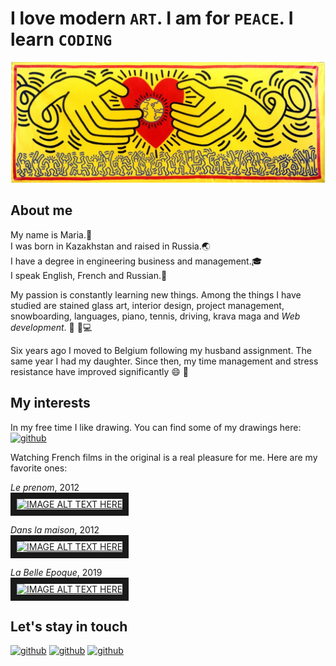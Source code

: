 # I love modern `ART`. I am for `PEACE`. I learn `CODING`

![alt text](./assets/haring_banner.jpeg)

## About me

My name is Maria.:wave:  
I was born in Kazakhstan and raised in Russia.:earth_asia:  
I have a degree in engineering business and management.:mortar_board:  
I speak English, French and Russian.:speech_balloon:

My passion is constantly learning new things. Among the things I have studied
are stained glass art, interior design, project management, snowboarding,
languages, piano, tennis, driving, krava maga and _Web development_. :tennis:
:musical_keyboard::computer:

Six years ago I moved to Belgium following my husband assignment. The same year
I had my daughter. Since then, my time management and stress resistance have
improved significantly :smile: :massage:

## My interests

In my free time I like drawing. You can find some of my drawings here:
[<img src='https://cdn.jsdelivr.net/npm/simple-icons@3.0.1/icons/behance.svg' alt='github' height='40'>](https://www.behance.net/slinkowork835e)

Watching French films in the original is a real pleasure for me. Here are my
favorite ones:

_Le prenom_, 2012  
 <a href="http://www.youtube.com/watch?feature=player_embedded&v=FX2ukwKgWlo" target="_blank"><img src="http://img.youtube.com/vi/FX2ukwKgWlo/0.jpg" alt="IMAGE ALT TEXT HERE" width="240" height="180" border="10" /></a>

_Dans la maison_, 2012  
<a href="http://www.youtube.com/watch?feature=player_embedded&v=nW4WrjUUpbM" target="_blank"><img src="http://img.youtube.com/vi/nW4WrjUUpbM/0.jpg" alt="IMAGE ALT TEXT HERE" width="240" height="180" border="10" /></a>

_La Belle Epoque_, 2019  
<a href="http://www.youtube.com/watch?feature=player_embedded&v=j-J7dpDR06s" target="_blank"><img src="http://img.youtube.com/vi/j-J7dpDR06s/0.jpg" alt="IMAGE ALT TEXT HERE" width="240" height="180" border="10" /></a>

## Let's stay in touch

[<img src='https://cdn.jsdelivr.net/npm/simple-icons@3.0.1/icons/facebook.svg' alt='github' height='40'>](https://www.facebook.com/maryslinko)
[<img src='https://cdn.jsdelivr.net/npm/simple-icons@3.0.1/icons/github.svg' alt='github' height='40'>](https://github.com/MMikhailova)
[<img src='https://cdn.jsdelivr.net/npm/simple-icons@3.0.1/icons/gmail.svg' alt='github' height='40'>](mailto:naplesaries2014@gmail.com)
